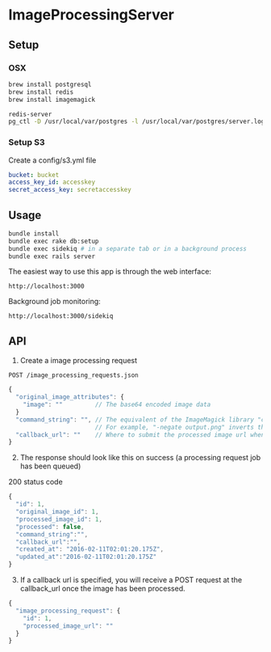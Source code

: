 # ImageProcessingServer

## Setup
### OSX
```sh
brew install postgresql
brew install redis
brew install imagemagick
```

```sh
redis-server
pg_ctl -D /usr/local/var/postgres -l /usr/local/var/postgres/server.log start
```

### Setup S3
Create a config/s3.yml file
```yml
bucket: bucket
access_key_id: accesskey
secret_access_key: secretaccesskey 
```

## Usage
```sh
bundle install
bundle exec rake db:setup
bundle exec sidekiq # in a separate tab or in a background process
bundle exec rails server
```

The easiest way to use this app is through the web interface:

`http://localhost:3000`

Background job monitoring:

`http://localhost:3000/sidekiq`

## API

1) Create a image processing request

  `POST /image_processing_requests.json`

  ```javascript
  {
    "original_image_attributes": {
      "image": ""         // The base64 encoded image data
    }
    "command_string": "", // The equivalent of the ImageMagick library "convert" command
                          // For example, "-negate output.png" inverts the image and saves it as a PNG file
    "callback_url": ""    // Where to submit the processed image url when the processing job is complete
  }
  ```

2) The response should look like this on success (a processing request job has been queued)

200 status code

```javascript
{
  "id": 1,
  "original_image_id": 1,
  "processed_image_id": 1,
  "processed": false,
  "command_string":"",
  "callback_url":"",
  "created_at": "2016-02-11T02:01:20.175Z",
  "updated_at":"2016-02-11T02:01:20.175Z"
}
```

3) If a callback url is specified, you will receive a POST request at the callback_url once the image has been processed.

```javascript
{
  "image_processing_request": {
    "id": 1,
    "processed_image_url": ""
  }
}
```